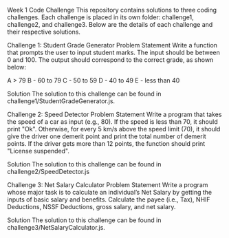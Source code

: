 Week 1 Code Challenge
This repository contains solutions to three coding challenges. Each challenge is placed in its own folder: challenge1, challenge2, and challenge3. Below are the details of each challenge and their respective solutions.

Challenge 1: Student Grade Generator
Problem Statement
Write a function that prompts the user to input student marks. The input should be between 0 and 100. The output should correspond to the correct grade, as shown below:

A > 79
B - 60 to 79
C - 50 to 59
D - 40 to 49
E - less than 40

Solution
The solution to this challenge can be found in challenge1/StudentGradeGenerator.js.

Challenge 2: Speed Detector
Problem Statement
Write a program that takes the speed of a car as input (e.g., 80). If the speed is less than 70, it should print "Ok". Otherwise, for every 5 km/s above the speed limit (70), it should give the driver one demerit point and print the total number of demerit points. If the driver gets more than 12 points, the function should print "License suspended".

Solution
The solution to this challenge can be found in challenge2/SpeedDetector.js


Challenge 3: Net Salary Calculator
Problem Statement
Write a program whose major task is to calculate an individual’s Net Salary by getting the inputs of basic salary and benefits. Calculate the payee (i.e., Tax), NHIF Deductions, NSSF Deductions, gross salary, and net salary.

Solution
The solution to this challenge can be found in challenge3/NetSalaryCalculator.js.